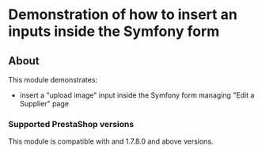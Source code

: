 # Demonstration of how to insert an inputs inside the Symfony form

## About

This module demonstrates:
 * insert a "upload image" input inside the Symfony form managing "Edit a Supplier" page
 
 ### Supported PrestaShop versions
 
 This module is compatible with and 1.7.8.0 and above versions.
